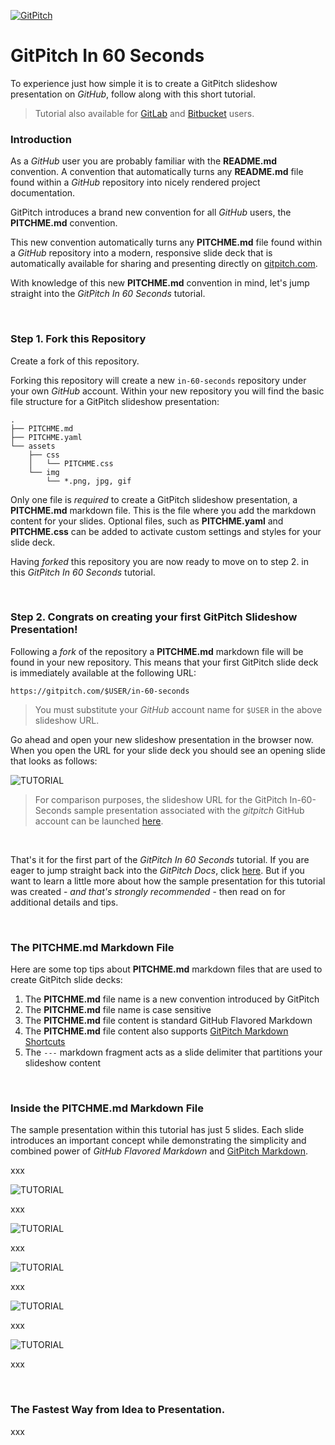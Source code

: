 [![GitPitch](https://gitpitch.com/assets/badge.svg)](https://gitpitch.com/gitpitch/in-60-seconds/master?grs=github)

# GitPitch In 60 Seconds

To experience just how simple it is to create a GitPitch slideshow
presentation on *GitHub*, follow along with this short tutorial.

> Tutorial also available for [GitLab](https://gitlab.com/gitpitch/in-60-seconds) and [Bitbucket](https://bitbucket.org/gitpitch/in-60-seconds) users.

### Introduction

As a *GitHub* user you are probably familiar with the **README.md** convention. A convention that automatically turns any **README.md** file found within a *GitHub* repository into nicely rendered project documentation.

GitPitch introduces a brand new convention for all *GitHub* users, the **PITCHME.md** convention.

This new convention automatically turns any **PITCHME.md** file found within a *GitHub* repository into a modern, responsive slide deck that is automatically available for sharing and presenting directly on [gitpitch.com](https://gitpitch.com).

With knowledge of this new **PITCHME.md** convention in mind, let's jump straight into the *GitPitch In 60 Seconds* tutorial.

<br>

### Step 1. Fork this Repository

Create a fork of this repository.

Forking this repository will create a new `in-60-seconds` repository under your own *GitHub* account. Within your new repository you will find the basic file structure for a GitPitch slideshow presentation:

```
.
├── PITCHME.md
├── PITCHME.yaml
└── assets
    ├── css
    │   └── PITCHME.css
    └── img
        └── *.png, jpg, gif
```

Only one file is *required* to create a GitPitch slideshow presentation, a **PITCHME.md** markdown file. This is the file where you add the markdown content for your slides. Optional files, such as **PITCHME.yaml** and **PITCHME.css** can be added to activate custom settings and styles for your slide deck.

Having *forked* this repository you are now ready to move on to step 2. in this *GitPitch In 60 Seconds* tutorial.

<br>

### Step 2. Congrats on creating your first GitPitch Slideshow Presentation!

Following a *fork* of the repository a **PITCHME.md** markdown file will be found in your new repository. This means that your first GitPitch slide deck is immediately available at the following URL:

```
https://gitpitch.com/$USER/in-60-seconds
```

> You must substitute your *GitHub* account name for `$USER` in the above slideshow URL.

Go ahead and open your new slideshow presentation in the browser now. When you open the URL for your slide deck you should see an opening slide that looks as follows:

![TUTORIAL](/doc/assets/gitpitch-in-60-seconds-1.png)

> For comparison purposes, the slideshow URL for the GitPitch In-60-Seconds sample presentation associated with the *gitpitch* GitHub account can be launched [here](https://gitpitch.com/gitpitch/in-60-seconds).

<br>

That's it for the first part of the *GitPitch In 60 Seconds* tutorial. If you are eager to jump straight back into the *GitPitch Docs*, click [here](https://gitpitch.com/docs/getting-started/tutorial). But if you want to learn a little more about how the sample presentation for this tutorial was created - *and that's strongly recommended* - then read on for additional details and tips.

<br>

### The PITCHME.md Markdown File

Here are some top tips about **PITCHME.md** markdown files that are used to create GitPitch slide decks:

1. The **PITCHME.md** file name is a new convention introduced by GitPitch
1. The **PITCHME.md** file name is case sensitive
1. The **PITCHME.md** file content is standard GitHub Flavored Markdown
1. The **PITCHME.md** file content also supports [GitPitch Markdown Shortcuts](https://gitpitch.com/docs/markdown-features)
1. The `---` markdown fragment acts as a slide delimiter that partitions your slideshow content


<br>

### Inside the PITCHME.md Markdown File

The sample presentation within this tutorial has just 5 slides. Each slide
introduces an important concept while demonstrating the simplicity and
combined power of *GitHub Flavored Markdown* and
[GitPitch Markdown](https://gitpitch.com/docs/markdown-features).

xxx

![TUTORIAL](/doc/assets/gitpitch-in-60-seconds-1.png)

xxx

![TUTORIAL](/doc/assets/gitpitch-in-60-seconds-2.png)

xxx

![TUTORIAL](/doc/assets/gitpitch-in-60-seconds-3.png)

xxx

![TUTORIAL](/doc/assets/gitpitch-in-60-seconds-4.gif)

xxx

![TUTORIAL](/doc/assets/gitpitch-in-60-seconds-5.png)

xxx

<br>

### The Fastest Way from Idea to Presentation.

xxx
